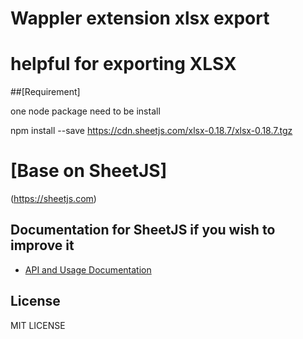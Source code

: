 # Wappler extension xlsx export
# helpful  for exporting XLSX 
##[Requirement] 

one node package need to be install

npm install --save https://cdn.sheetjs.com/xlsx-0.18.7/xlsx-0.18.7.tgz

# [Base on SheetJS]
(https://sheetjs.com)

## Documentation for SheetJS if you wish to improve it

- [API and Usage Documentation](https://docs.sheetjs.com)


## License

MIT LICENSE 
